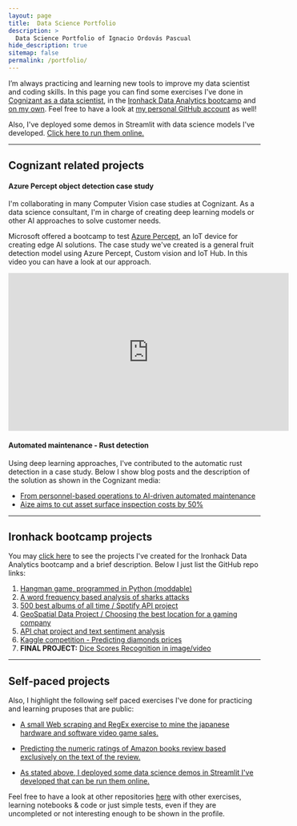 ```yaml
---
layout: page
title:  Data Science Portfolio
description: >
  Data Science Portfolio of Ignacio Ordovás Pascual
hide_description: true
sitemap: false
permalink: /portfolio/
---
```


I’m always practicing and learning new tools to improve my data scientist and coding skills. In this page you can find some exercises I've done in [Cognizant as a data scientist](#cognizant-related-projects), in the [Ironhack Data Analytics bootcamp](#ironhack-bootcamp-projects) and [on my own](#self-paced-projects). Feel free to have a look at [my personal GitHub account](https://github.com/ordovas/) as well!

Also, I've deployed some demos in Streamlit with data science models I've developed. [Click here to run them online.](https://share.streamlit.io/ordovas/private_streamlit_apps/main/app.py)

---

## Cognizant related projects

#### Azure Percept object detection case study

I'm collaborating in many Computer Vision case studies at Cognizant. As a data science consultant, I'm in charge of creating deep learning models or other AI approaches to solve customer needs. 

Microsoft offered a bootcamp to test [Azure Percept](https://azure.microsoft.com/en-us/services/azure-percept/), an IoT device for creating edge AI solutions. The case study we've created is a general fruit detection model using Azure Percept, Custom vision and IoT Hub. In this video you can have a look at our approach.

<iframe width="560" height="315" src="https://www.youtube.com/embed/juJ8_O-wIwA" title="YouTube video player" frameborder="0" allow="accelerometer; autoplay; clipboard-write; encrypted-media; gyroscope; picture-in-picture" allowfullscreen></iframe>

#### Automated maintenance - Rust detection

Using deep learning approaches, I've contributed to the automatic rust detection in a case study. Below I show blog posts and the description of the solution as shown in the Cognizant media:

- [From personnel-based operations to AI-driven automated maintenance](https://www.thecognizant.com/blog/from-personnel-based-operations-to-ai-driven-automated-maintenance/)
- [Aize aims to cut asset surface inspection costs by 50%](https://www.cognizant.com/us/en/case-studies/aize-cuts-asset-surface-inspection-costs)

---

## Ironhack bootcamp projects

You may [click here] to see the projects I've created for the Ironhack Data Analytics bootcamp and a brief description.
Below I just list the GitHub repo links:

1. [Hangman game, programmed in Python (moddable)](https://github.com/ordovas/mini-project)
2. [A word frequency based analysis of sharks attacks](https://github.com/ordovas/pandas-project)
3. [500 best albums of all time / Spotify API project](https://github.com/ordovas/pipelines-project)
4. [GeoSpatial Data Project / Choosing the best location for a gaming company](https://github.com/ordovas/geospatial-data-project)
5. [API chat project and text sentiment analysis](https://github.com/ordovas/chat-api.git)
6. [Kaggle competition - Predicting diamonds prices](https://github.com/ordovas/kaggle-diamonds)
7. **FINAL PROJECT:** [Dice Scores Recognition in image/video](https://github.com/ordovas/dice-scores-recognition)

---

## Self-paced projects

Also, I highlight the following self paced exercises I've done for practicing and learning pruposes that are public:

- [A small Web scraping and RegEx exercise to mine the japanese hardware and software video game sales.](https://github.com/ordovas/vg_jp_sales)

- [Predicting the numeric ratings of Amazon books review based exclusively on the text of the review.](https://github.com/ordovas/amazon_books_reviews)

- [As stated above, I deployed some data science demos in Streamlit I've developed that can be run them online.](https://share.streamlit.io/ordovas/private_streamlit_apps/main/app.py)



Feel free to have a look at other repositories [here](https://github.com/ordovas/) with other exercises, learning notebooks & code or just simple tests, even if they are uncompleted or not interesting enough to be shown in the profile.


[click here]: ironhack.md